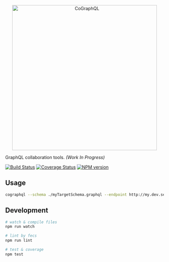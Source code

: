 <p align="center">
    <img src="https://cloud.githubusercontent.com/assets/157338/22105055/31abae9e-de7d-11e6-9c92-af7a63ee89b0.png" width="460" alt="CoGraphQL">
</p>

GraphQL collaboration tools. *(Work In Progress)*

[![Build Status][travis-image]][travis-url]
[![Coverage Status][coveralls-image]][coveralls-url]
[![NPM version][npm-image]][npm-url]

## Usage

```bash
cographql --schema ./myTargetSchema.graphql --endpoint http://my.dev.server/graphql
```

[travis-url]: https://travis-ci.org/graphqlhelp/cographql
[travis-image]: https://img.shields.io/travis/graphqlhelp/cographql/master.svg
[coveralls-url]: https://coveralls.io/github/graphqlhelp/cographql
[coveralls-image]: https://img.shields.io/coveralls/graphqlhelp/cographql/master.svg
[npm-url]: https://www.npmjs.com/package/cographql
[npm-image]: https://img.shields.io/npm/v/cographql.svg

## Development

```bash
# watch & compile files
npm run watch

# lint by fecs
npm run lint

# test & coverage
npm test
```

